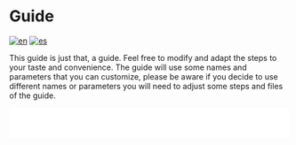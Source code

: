 # Guide

[![en](https://img.shields.io/badge/lang-en-blue.svg)](Guide.md)
[![es](https://img.shields.io/badge/lang-es-blue.svg)](Guide.es.md)

This guide is just that, a guide. Feel free to modify and adapt the steps to your taste and convenience. The guide will use some names and parameters that you can customize, please be aware if you decide to use different names or parameters you will need to adjust some steps and files of the guide.

[<img width="33.3%" src="buttons/prev-Minimum prerequisites.svg" alt="Minimum prerequisites">](Minimum%20prerequisites.md)[<img width="33.3%" src="buttons/jump-Index.svg" alt="Index">](README.md)[<img width="33.3%" src="buttons/next-Install fedora server.svg" alt="Install Fedora Server">](Install%20fedora%20server.md)
